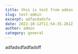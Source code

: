 ```yaml
---
title: this is test from admin
slug: test-admin
excerpt: adfasdadsfa
date: 2022-10-12T11:54:35.261Z
author: admin
category: general
---
```

a﻿dfadsdfadfadsff